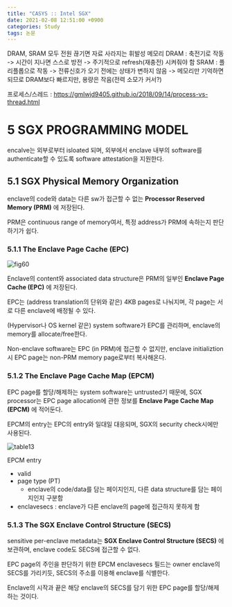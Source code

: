 ```yaml
---
title: "CASYS :: Intel SGX"
date: 2021-02-08 12:51:00 +0900
categories: Study
tags: 논문
---
```


DRAM, SRAM 모두 전원 끊기면 자료 사라지는 휘발성 메모리
DRAM : 축전기로 작동 -> 시간이 지나면 스스로 방전 -> 주기적으로 refresh(재충전) 시켜줘야 함
SRAM : 플리플롭으로 작동 -> 전류신호가 오기 전에는 상태가 변하지 않음 -> 메모리만 기억하면 되므로 DRAM보다 빠르지만, 용량은 작음(전력 소모가 커서?)

프로세스/스레드 : https://gmlwjd9405.github.io/2018/09/14/process-vs-thread.html

# 5 SGX PROGRAMMING MODEL

encalve는 외부로부터 isloated 되며, 외부에서 enclave 내부의 software를 authenticate할 수 있도록 software attestation을 지원한다.

## 5.1 SGX Physical Memory Organization

enclave의 code와 data는 다른 sw가 접근할 수 없는 **Processor Reserved Memory (PRM)** 에 저장된다.

PRM은 continuous range of memory여서, 특정 address가 PRM에 속하는지 판단하기가 쉽다.

### 5.1.1 The Enclave Page Cache (EPC)

![fig60](https://imgur.com/sq1lsD1.png)

Enclave의 content와 associated data structure은 PRM의 일부인 **Enclave Page Cache (EPC)** 에 저장된다.

EPC는 (address translation의 단위와 같은) 4KB pages로 나눠지며, 각 page는 서로 다른 enclave에 배정될 수 있다.

(Hypervisor나 OS kernel 같은) system software가 EPC를 관리하며, enclave의 memory를 allocate/free한다.

Non-enclave software는 EPC (in PRM)에 접근할 수 없지만, enclave initializtion시 EPC page는 non-PRM memory page로부터 복사해온다.

### 5.1.2 The Enclave Page Cache Map (EPCM)

EPC page를 할당/해제하는 system software는 untrusted기 때문에, SGX processor는 EPC page allocation에 관한 정보를 **Enclave Page Cache Map (EPCM)** 에 적어둔다.

EPCM의 entry는 EPC의 entry와 일대일 대응되며, SGX의 security check시에만 사용된다. 

![table13](https://imgur.com/RnlBza8.png)

EPCM entry
- valid
- page type (PT)
  - enclave의 code/data를 담는 페이지인지, 다른 data structure를 담는 페이지인지 구분함
- enclavesecs : enclave가 다른 enclave의 page에 접근하지 못하게 함

### 5.1.3 The SGX Enclave Control Structure (SECS)

sensitive per-enclave metadata는 **SGX Enclave Control Structure (SECS)** 에 보관하며, enclave code도 SECS에 접근할 수 없다.

EPC page의 주인을 판단하기 위한 EPCM enclavesecs 필드는 owner enclave의 SECS를 가리키듯, SECS의 주소를 이용해 enclave를 식별한다.

Enclave의 시작과 끝은 해당 enclave의 SECS를 담기 위한 EPC page를 할당/해제 하는 것이다.



